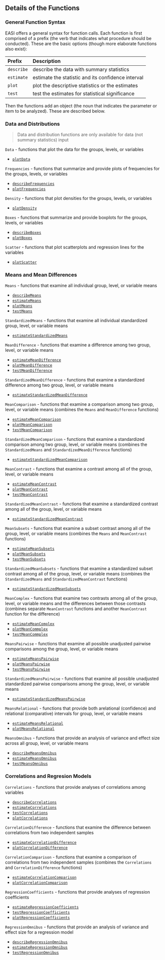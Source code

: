 ## Details of the Functions

### General Function Syntax

EASI offers a general syntax for function calls. Each function is first comprised of a prefix (the verb that indicates what procedure should be conducted). These are the basic options (though more elaborate functions also exist):

Prefix | Description
:-- | :--
`describe` | describe the data with summary statistics
`estimate` | estimate the statistic and its confidence interval
`plot` | plot the descriptive statistics or the estimates
`test` | test the estimates for statistical significance

Then the functions add an object (the noun that indicates the parameter or item to be analyzed). These are described below.

### Data and Distributions

> Data and distribution functions are only available for data (not summary statistics) input

`Data` - functions that plot the data for the groups, levels, or variables

- [`plotData`](./plotData.md)

`Frequencies` - functions that summarize and provide plots of frequencies for the groups, levels, or variables

- [`describeFrequencies`](./describeFrequencies.md)
- [`plotFrequencies`](./plotFrequencies.md)

`Density` - functions that plot densities for the groups, levels, or variables

- [`plotDensity`](./plotDensity.md)

`Boxes` - functions that summarize and provide boxplots for the groups, levels, or variables

- [`describeBoxes`](./describeBoxes.md)
- [`plotBoxes`](./plotBoxes.md)

`Scatter` - functions that plot scatterplots and regression lines for the variables

- [`plotScatter`](./plotScatter.md)

### Means and Mean Differences

`Means` - functions that examine all individual group, level, or variable means

- [`describeMeans`](./describeMeans.md)
- [`estimateMeans`](./estimateMeans.md)
- [`plotMeans`](./plotMeans.md)
- [`testMeans`](./testMeans.md)

`StandardizedMeans` - functions that examine all individual standardized group, level, or variable means

- [`estimateStandardizedMeans`](./estimateStandardizedMeans.md)

`MeanDifference` - functions that examine a difference among two group, level, or variable means

- [`estimateMeanDifference`](./estimateMeanDifference.md)
- [`plotMeanDifference`](./plotMeanDifference.md)
- [`testMeanDifference`](./testMeanDifference.md)

`StandardizedMeanDifference` - functions that examine a standardized difference among two group, level, or variable means

- [`estimateStandardizedMeanDifference`](./estimateStandardizedMeanDifference.md)

`MeanComparison` - functions that examine a comparison among two group, level, or variable means (combines the `Means` and `MeanDifference` functions)

- [`estimateMeanComparison`](./estimateMeanComparison.md)
- [`plotMeanComparison`](./plotMeanComparison.md)
- [`testMeanComparison`](./testMeanComparison.md)

`StandardizedMeanComparison` - functions that examine a standardized comparison among two group, level, or variable means (combines the `StandardizedMeans` and `StandardizedMeanDifference` functions)

- [`estimateStandardizedMeanComparison`](./estimateStandardizedMeanComparison.md)

`MeanContrast` - functions that examine a contrast among all of the group, level, or variable means

- [`estimateMeanContrast`](./estimateMeanContrast.md)
- [`plotMeanContrast`](./plotMeanContrast.md)
- [`testMeanContrast`](./testMeanContrast.md)

`StandardizedMeanContrast` - functions that examine a standardized contrast among all of the group, level, or variable means

- [`estimateStandardizedMeanContrast`](./estimateStandardizedMeanContrast.md) 

`MeanSubsets` - functions that examine a subset contrast among all of the group, level, or variable means (combines the `Means` and `MeanContrast` functions)

- [`estimateMeanSubsets`](./estimateMeanSubsets.md)
- [`plotMeanSubsets`](./plotMeanSubsets.md)
- [`testMeanSubsets`](./testMeanSubsets.md)

`StandardizedMeanSubsets` - functions that examine a standardized subset contrast among all of the group, level, or variable means (combines the `StandardizedMeans` and `StandardizedMeanContrast` functions)

- [`estimateStandardizedMeanSubsets`](./estimateStandardizedMeanSubsets.md)

`MeanComplex` - functions that examine two contrasts among all of the group, level, or variable means and the differences between those contrasts (combines separate `MeanContrast` functions and another `MeanContrast` function for the difference)

- [`estimateMeanComplex`](./estimateMeanComplex.md)
- [`plotMeanCommplex`](./plotMeanComplex.md)
- [`testMeanCommplex`](./testMeanComplex.md)

`MeansPairwise` - functions that examine all possible unadjusted pairwise comparisons among the group, level, or variable means

- [`estimateMeansPairwise`](./estimateMeansPairwise.md)
- [`plotMeansPairwise`](./plotMeansPairwise.md)
- [`testMeansPairwise`](./testMeansPairwise.md)

`StandardizedMeansPairwise` - functions that examine all possible unadjusted standardized pairwise comparisons among the group, level, or variable means

- [`estimateStandardizedMeansPairwise`](./estimateStandardizedMeansPairwise.md)

`MeansRelational` - functions that provide both arelational (confidence) and relational (comparative) intervals for group, level, or variable means

- [`estimateMeansRelational`](./estimateMeansRelational.md)
- [`plotMeansRelational`](./plotMeansRelational.md)

`MeansOmnibus` - functions that provide an analysis of variance and effect size across all group, level, or variable means

- [`describeMeansOmnibus`](./describeMeansOmnibus.md)
- [`estimateMeansOmnibus`](./estimateMeansOmnibus.md)
- [`testMeansOmnibus`](./testMeansOmnibus.md)

### Correlations and Regresion Models

`Correlations` - functions that provide analyses of correlations among variables

- [`describeCorrelations`](./describeCorrelations.md)
- [`estimateCorrelations`](./estimateCorrelations.md)
- [`testCorrelations`](./testCorrelations.md)
- [`plotCorrelations`](./plotCorrelations.md)

`CorrelationDifference` - functions that examine the difference between correlations from two independent samples

- [`estimateCorrelationDifference`](./estimateCorrelationDifference.md)
- [`plotCorrelationDifference`](./plotCorrelationDifference.md)

`CorrelationComparison` - functions that examine a comparison of correlations from two independent samples (combines the `Correlations` and `CorrelationDifference` functions)

- [`estimateCorrelationComparison`](./estimateCorrelationComparison.md)
- [`plotCorrelationComparison`](./plotCorrelationComparison.md)

`RegressionCoefficients` - functions that provide analyses of regression coefficients

- [`estimateRegressionCoefficients`](./estimateRegressionCoefficients.md)
- [`testRegressionCoefficients`](./testRegressionCoefficients.md)
- [`plotRegressionCoefficients`](./plotRegressionCoefficients.md)

`RegressionOmnibus` - functions that provide an analysis of variance and effect size for a regression model

- [`describeRegressionOmnibus`](./describeRegressionOmnibus.md)
- [`estimateRegressionOmnibus`](./estimateRegressionOmnibus.md)
- [`testRegressionOmnibus`](./testRegressionOmnibus.md)
